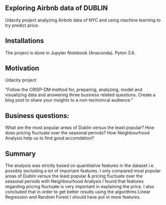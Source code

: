 ## Exploring Airbnb data of DUBLIN
Udacity project analyzing Airbnb data of NYC and using machine learning to try predict price.

## Installations
The project is done in Jupyter Notebook (Anaconda). Pyton 3.6.

## Motivation
Udacity project

"Follow the CRISP-DM method for, preparing, analyzing, model and visualizing data and answering three business related questions. Create a blog post to share your insights to a non-technincal audience."

## Business questions:

What are the most popular areas of Dublin versus the least popular?
How does pricing fluctuate over the seasonal periods?
How Neighbourhood Analysis help us to find good accomdation?


## Summary
The analysis was strictly based on quantitative features in the dataset i.e. possibly excluding a lot of important features. I only compared most popular areas of Dublin versus the least popular &  pricing fluctuate over the seasonal periods with Neighbourhood Analysis
I found that features regarding pricing fluctuate is very important in explaining the price. I also concluded that in order to get better results using the algorithms Linear Regression and Random Forest I should have put in more features.
